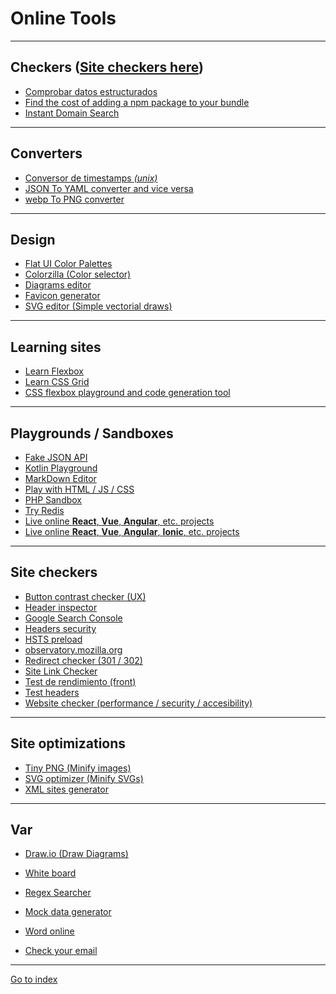 # Online Tools

***
## Checkers ([Site checkers here](#site-checkers))

* <a href="https://search.google.com/structured-data/testing-tool"
    rel="nofollow noopener noreferrer external"
    target="_blank">Comprobar datos estructurados</a>
* <a href="https://bundlephobia.com/"
    rel="nofollow noopener noreferrer external"
    target="_blank">Find the cost of adding a npm package to your bundle</a>
* <a href="https://instantdomainsearch.com/"
    rel="nofollow noopener noreferrer external"
    target="_blank">Instant Domain Search</a>

***

## Converters

* <a href="https://www.epochconverter.com"
    rel="nofollow noopener noreferrer external"
    target="_blank">Conversor de timestamps *(unix)*</a>
* <a href="https://www.json2yaml.com"
    rel="nofollow noopener noreferrer external"
    target="_blank">JSON To YAML converter and vice versa</a>
* <a href="https://cloudconvert.com/webp-to-png"
    rel="nofollow noopener noreferrer external"
    target="_blank">webp To PNG converter</a>


***

## Design

* <a href="https://flatuicolors.com/"
    rel="nofollow noopener noreferrer external"
    target="_blank">Flat UI Color Palettes</a>
* <a href="http://www.colorzilla.com/gradient-editor"
    rel="nofollow noopener noreferrer external"
    target="_blank">Colorzilla (Color selector)</a>
* <a href="https://app.creately.com/manage/project/home"
    rel="nofollow noopener noreferrer external"
    target="_blank">Diagrams editor</a>
* <a href="https://realfavicongenerator.net"
    rel="nofollow noopener noreferrer external"
    target="_blank">Favicon generator</a>
* <a href="https://editor.method.ac"
    rel="nofollow noopener noreferrer external"
    target="_blank">SVG editor (Simple vectorial draws)</a>


***

## Learning sites

* <a href="https://flexboxfroggy.com/#es"
    rel="nofollow noopener noreferrer external"
    target="_blank">Learn Flexbox</a>
* <a href="http://cssgridgarden.com/#es"
    rel="nofollow noopener noreferrer external"
    target="_blank">Learn CSS Grid</a>
* <a href="https://the-echoplex.net/flexyboxes/"
    rel="nofollow noopener noreferrer external"
    target="_blank">CSS flexbox playground and code generation tool</a>


***

## Playgrounds / Sandboxes

* <a href="https://jsonplaceholder.typicode.com/"
    rel="nofollow noopener noreferrer external"
    target="_blank">Fake JSON API</a>
* <a href="https://play.kotlinlang.org"
    rel="nofollow noopener noreferrer external"
    target="_blank">Kotlin Playground</a>
* <a href="https://dillinger.io/"
    rel="nofollow noopener noreferrer external"
    target="_blank">MarkDown Editor</a>
* <a href="https://playcode.io"
    rel="nofollow noopener noreferrer external"
    target="_blank">Play with HTML / JS / CSS</a>
* <a href="http://sandbox.onlinephpfunctions.com/"
    rel="nofollow noopener noreferrer external"
    target="_blank">PHP Sandbox</a>
* <a href="http://try.redis.io/"
    rel="nofollow noopener noreferrer external"
    target="_blank">
    Try Redis</a>
* <a href="https://codesandbox.io/"
    rel="nofollow noopener noreferrer external"
    target="_blank">
    Live online **React**, **Vue**, **Angular**, etc. projects</a>
* <a href="https://stackblitz.com/"
    rel="nofollow noopener noreferrer external"
    target="_blank">
    Live online **React**, **Vue**, **Angular**, **Ionic**, etc. projects</a>
***

## Site checkers
<span id="site-checkers"></span>

* <a href="https://www.aditus.io/button-contrast-checker/"
    rel="nofollow noopener noreferrer external"
    target="_blank">Button contrast checker (UX)</a>
* <a href="https://headerinspector.com"
    rel="nofollow noopener noreferrer external"
    target="_blank">Header inspector</a>
* <a href="https://search.google.com/search-console"
    rel="nofollow noopener noreferrer external"
    target="_blank">Google Search Console</a>
* <a href="https://securityheaders.com"
    rel="nofollow noopener noreferrer external"
    target="_blank">Headers security</a>
* <a href="https://hstspreload.org"
    rel="nofollow noopener noreferrer external"
    target="_blank">HSTS preload</a>
* <a href="https://observatory.mozilla.org"
    rel="nofollow noopener noreferrer external"
    target="_blank">observatory.mozilla.org</a>
* <a href="http://www.redirect-checker.org/bulk-redirect-checker.php"
    rel="nofollow noopener noreferrer external"
    target="_blank">Redirect checker (301 / 302)</a>
* <a href="https://www.drlinkcheck.com"
    rel="nofollow noopener noreferrer external"
    target="_blank">Site Link Checker</a>
* <a href="https://webpagetest.org/"
    rel="nofollow noopener noreferrer external"
    target="_blank">Test de rendimiento (front)</a>
* <a href="https://redbot.org/"
    rel="nofollow noopener noreferrer external"
    target="_blank">Test headers</a>
* <a href="https://www.dareboost.com/"
    rel="nofollow noopener noreferrer external"
    target="_blank">Website checker (performance / security / accesibility)</a>


***

## Site optimizations

* <a href="https://tinypng.com"
    rel="nofollow noopener noreferrer external"
    target="_blank">Tiny PNG (Minify images)</a>
* <a href="https://jakearchibald.github.io/svgomg"
    rel="nofollow noopener noreferrer external"
    target="_blank">SVG optimizer (Minify SVGs)</a>
* <a href="https://www.xml-sitemaps.com/crawl.html"
    rel="nofollow noopener noreferrer external"
    target="_blank">XML sites generator</a>


***

## Var

* <a href="https://www.draw.io"
    rel="nofollow noopener noreferrer external"
    target="_blank">Draw.io (Draw Diagrams)</a>
* <a href="https://whiteboardfox.com"
    rel="nofollow noopener noreferrer external"
    target="_blank">White board</a>
* <a href="https://ihateregex.io"
    rel="nofollow noopener noreferrer external"
    target="_blank">Regex Searcher</a>
* <a href="https://www.mockaroo.com"
    rel="nofollow noopener noreferrer external"
    target="_blank">Mock data generator</a>
* <a href="https://office.live.com/start/Word.aspx"
    rel="nofollow noopener noreferrer external"
    target="_blank">Word online</a>

* <a href="https://monitor.firefox.com"
    rel="nofollow noopener noreferrer external"
    target="_blank">Check your email</a>


***

[Go to index](../../README.md)
